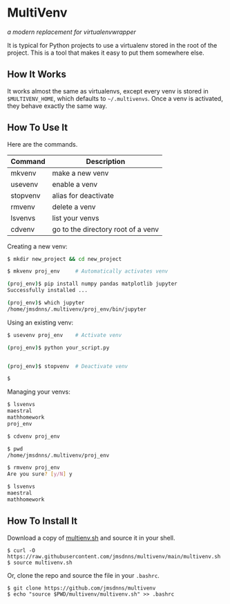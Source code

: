 # MultiVenv

_a modern replacement for virtualenvwrapper_

It is typical for Python projects to use a virtualenv stored in the root of the project. This is a tool that makes it easy to put them somewhere else.

## How It Works

It works almost the same as virtualenvs, except every venv is stored in `$MULTIVENV_HOME`, which defaults to `~/.multivenvs`. Once a venv is activated, they behave exactly the same way.


## How To Use It

Here are the commands.

| Command  | Description                        |
| -------- | ---------------------------------- |
| mkvenv   | make a new venv                    |
| usevenv  | enable a venv                      |
| stopvenv | alias for deactivate               |
| rmvenv   | delete a venv                      |
| lsvenvs  | list your venvs                    |
| cdvenv   | go to the directory root of a venv |

Creating a new venv:

```bash
$ mkdir new_project && cd new_project

$ mkvenv proj_env     # Automatically activates venv

(proj_env)$ pip install numpy pandas matplotlib jupyter
Successfully installed ...

(proj_env)$ which jupyter
/home/jmsdnns/.multivenv/proj_env/bin/jupyter
```

Using an existing venv:

```bash
$ usevenv proj_env    # Activate venv

(proj_env)$ python your_script.py


(proj_env)$ stopvenv  # Deactivate venv

$
```

Managing your venvs:

```bash
$ lsvenvs
maestral
mathhomework
proj_env

$ cdvenv proj_env

$ pwd
/home/jmsdnns/.multivenv/proj_env

$ rmvenv proj_env
Are you sure? [y/N] y

$ lsvenvs
maestral
mathhomework
```

## How To Install It

Download a copy of [multienv.sh](multivenv.sh) and source it in your shell.

```
$ curl -O https://raw.githubusercontent.com/jmsdnns/multivenv/main/multivenv.sh
$ source multivenv.sh
```

Or, clone the repo and source the file in your `.bashrc`.

```
$ git clone https://github.com/jmsdnns/multivenv
$ echo "source $PWD/multivenv/multivenv.sh" >> .bashrc
```
